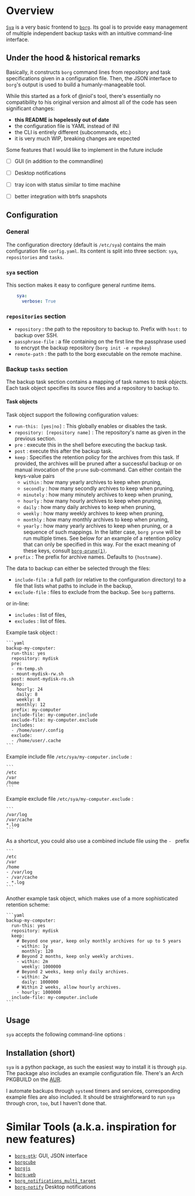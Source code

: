 # Overview

[`Sya`][sya-wisperwind] is a very basic frontend to [`borg`][borg-docs].
Its goal is to provide easy management of multiple independent backup tasks
with an intuitive command-line interface.

 [borg-docs]: https://borgbackup.readthedocs.io/
 [sya-niol]: https://github.com/niol/sya
 [sya-wisperwind]: https://github.com/wisp3rwind/sya


## Under the hood & historical remarks
Basically, it constructs `borg` command lines from repository and task
specifications given in a configuration file. Then, the JSON interface to
`borg`'s output is used to build a humanly-manageable tool.

While this started as a fork of @niol's tool, there's essentially no
compatibility to his original version and almost all of the code has seen
significant changes:
- **this README is hopelessly out of date**
- the configuration file is YAML instead of INI
- the CLI is entirely different (subcommands, etc.)
- it is very much WIP, breaking changes are expected

Some features that I would like to implement in the future include
- [ ] GUI (in addition to the commandline)
- [ ] Desktop notifications
- [ ] tray icon with status similar to time machine
- [ ] better integration with btrfs snapshots


## Configuration

### General

The configuration directory (default is `/etc/sya`) contains the main
configuration file `config.yaml`. Its content is split into three section:
`sya`, `repositories` and `tasks`.

### `sya` section

This section makes it easy to configure general runtime items.

```yaml
    sya:
      verbose: True
```

### `repositories` section
* `repository` : the path to the repository to backup to. Prefix with `host:` to backup over SSH.
* `passphrase-file` : a file containing on the first line the passphrase used
  to encrypt the backup repository (`borg init -e repokey`)
* `remote-path` : the path to the borg executable on the remote machine.

### Backup `tasks` section

The backup task section contains a mapping of task names to _task objects_.
Each task object specifies its source files and a repository to backup to.

#### Task objects
Task object support the following configuration values:

* `run-this: [yes|no]` : This globally enables or disables the task.
* `repository: [repository name]` : The repository's name as given in the previous section.
* `pre` : execute this in the shell before executing the backup task.
* `post` : execute this after the backup task.
* `keep` : Specifies the retention policy for the archives from this task. If
  provided, the archives will be pruned after a successful backup or on manual
  invocation of the `prune` sub-command.
  Can either contain the keys-value pairs
  * `within` : how many yearly archives to keep when pruning,
  * `secondly` : how many secondly archives to keep when pruning,
  * `minutely` : how many minutely archives to keep when pruning,
  * `hourly` : how many hourly archives to keep when pruning,
  * `daily` : how many daily archives to keep when pruning,
  * `weekly` : how many weekly archives to keep when pruning,
  * `monthly` : how many monthly archives to keep when pruning,
  * `yearly` : how many yearly archives to keep when pruning,
  or a sequence of such mappings. In the latter case, `borg prune` will be
  run multiple times. See below for an example of a retention policy that
  can only be specified in this way. For the exact meaning of these keys,
  consult [`borg-prune(1)`][man-1-borg-prune].
* `prefix` : The prefix for archive names. Defaults to `{hostname}`.

The data to backup can either be selected through the files:
* `include-file` : a full path (or relative to the configuration directory)
  to a file that lists what paths to include in the backup,
* `exclude-file` : files to exclude from the backup. See `borg` patterns.

or in-line:
* `includes` : list of files,
* `excludes` : list of files.

 [man-1-borg-prune]: https://borgbackup.readthedocs.io/en/stable/usage/prune.html

Example task object :

    ```yaml
    backup-my-computer:
      run-this: yes
      repository: mydisk
      pre: 
      - rm-temp.sh
      - mount-mydisk-rw.sh
      post: mount-mydisk-ro.sh
      keep:
        hourly: 24
        daily: 8
        weekly: 8
        monthly: 12
      prefix: my-computer
      include-file: my-computer.include
      exclude-file: my-computer.exclude
      includes:
      - /home/user/.config
      exclude:
      - /home/user/.cache
    ```

Example include file `/etc/sya/my-computer.include` :

    ```
    /etc
    /var
    /home
    ```

Example exclude file `/etc/sya/my-computer.exclude` :

    ```
    /var/log
    /var/cache
    *.log
    ```

As a shortcut, you could also use a combined include file using the `- ` prefix

    ```
    /etc
    /var
    /home
    - /var/log
    - /var/cache
    - *.log
    ```

Another example task object, which makes use of a more sophisticated retention
scheme:

    ```yaml
    backup-my-computer:
      run-this: yes
      repository: mydisk
      keep:
        # Beyond one year, keep only monthly archives for up to 5 years
        - within: 1y
          monthly: 120
        # Beyond 2 months, keep only weekly archives.
        - within: 2m
          weekly: 1000000
        # Beyond 2 weeks, keep only daily archives.
        - within: 2w
          daily: 1000000
        # Within 2 weeks, allow hourly archives.
        - hourly: 1000000
      include-file: my-computer.include
    ```

## Usage

`sya` accepts the following command-line options :


## Installation (short)

`sya` is a python package, as such the easiest way to install it is through
`pip`. The package also includes an example configuration file.
There's an Arch PKGBUILD on the [AUR](???).

I automate backups through `systemd` timers and services, corresponding example
files are also included. It should be straightforward to run `sya` through
cron, `too`, but I haven't done that.


# Similar Tools (a.k.a. inspiration for new features)
* [`borg-gtk`][borg-gtk]: GUI, JSON interface
* [`borgcube`][borgcube]
* [`borgjs`][borgjs]
* [`borg-web`][borg-web]
* [`borg_notifications_multi_target`][borg_notifications_multi_target]
* [`borg-notify`][borg-notify] Desktop notifications

 [borg-gtk]: https://github.com/Abogical/borg-gtk
 [borgcube]: https://github.com/enkore/borgcube
 [borgjs]: https://github.com/vesparny/borgjs
 [borg-web]: https://github.com/borgbackup/borgweb
 [borg_notifications_multi_target]: https://github.com/lhupfeldt/borg_notifications_multi_target
 [borg-notify]: https://github.com/PhrozenByte/borg-notify
